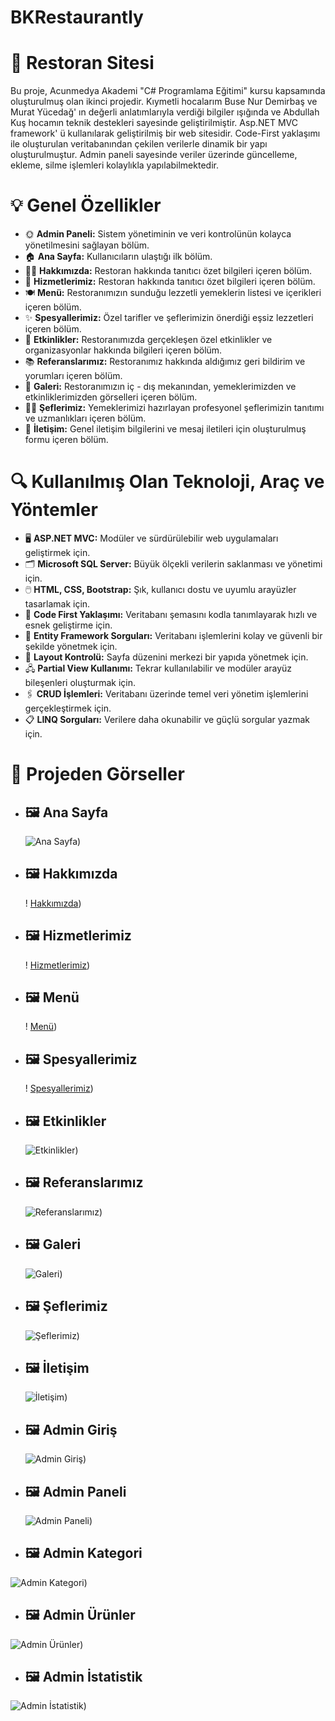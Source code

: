 # BKRestaurantly
# 🌟 Restoran Sitesi
Bu proje, Acunmedya Akademi "C# Programlama Eğitimi" kursu kapsamında oluşturulmuş olan ikinci projedir. Kıymetli hocalarım Buse Nur Demirbaş ve Murat Yücedağ' ın değerli anlatımlarıyla verdiği bilgiler ışığında ve Abdullah Kuş hocamın teknik destekleri sayesinde geliştirilmiştir. Asp.NET MVC framework' ü kullanılarak geliştirilmiş bir web sitesidir. Code-First yaklaşımı ile oluşturulan veritabanından çekilen verilerle dinamik bir yapı oluşturulmuştur. Admin paneli sayesinde veriler üzerinde güncelleme, ekleme, silme işlemleri kolaylıkla yapılabilmektedir. 

# 💡 Genel Özellikler
- 🌞 **Admin Paneli:** Sistem yönetiminin ve veri kontrolünün kolayca yönetilmesini sağlayan bölüm.
- 🏠 **Ana Sayfa:** Kullanıcıların ulaştığı ilk bölüm.
- 👩‍💻 **Hakkımızda:** Restoran hakkında tanıtıcı özet bilgileri içeren bölüm.
- 🎨 **Hizmetlerimiz:** Restoran hakkında tanıtıcı özet bilgileri içeren bölüm.
- 🍽  **Menü:** Restoranımızın sunduğu lezzetli yemeklerin listesi ve içerikleri içeren bölüm.
- ✨ **Spesyallerimiz:** Özel tarifler ve şeflerimizin önerdiği eşsiz lezzetleri içeren bölüm.
- 🎉 **Etkinlikler:** Restoranımızda gerçekleşen özel etkinlikler ve organizasyonlar hakkında bilgileri içeren bölüm.
- 📚 **Referanslarımız:** Restoranımız hakkında aldığımız geri bildirim ve yorumları içeren bölüm.
- 📸 **Galeri:** Restoranımızın iç - dış mekanından, yemeklerimizden ve etkinliklerimizden görselleri içeren bölüm.
- 👨‍🍳 **Şeflerimiz:** Yemeklerimizi hazırlayan profesyonel şeflerimizin tanıtımı ve uzmanlıkları içeren bölüm.
- 📱 **İletişim:** Genel iletişim bilgilerini ve mesaj iletileri için oluşturulmuş formu içeren bölüm.

# 🔍 Kullanılmış Olan Teknoloji, Araç ve Yöntemler
- 🖥️ **ASP.NET MVC:** Modüler ve sürdürülebilir web uygulamaları geliştirmek için.
- 🗂️ **Microsoft SQL Server:** Büyük ölçekli verilerin saklanması ve yönetimi için.
- 🖱️ **HTML, CSS, Bootstrap:** Şık, kullanıcı dostu ve uyumlu arayüzler tasarlamak için.
- 📂 **Code First Yaklaşımı:** Veritabanı şemasını kodla tanımlayarak hızlı ve esnek geliştirme için.
- 🔖 **Entity Framework Sorguları:** Veritabanı işlemlerini kolay ve güvenli bir şekilde yönetmek için.
- 📝 **Layout Kontrolü:** Sayfa düzenini merkezi bir yapıda yönetmek için.
- 🖧 **Partial View Kullanımı:** Tekrar kullanılabilir ve modüler arayüz bileşenleri oluşturmak için.
- 🖇️ **CRUD İşlemleri:** Veritabanı üzerinde temel veri yönetim işlemlerini gerçekleştirmek için.
- 📋 **LINQ Sorguları:** Verilere daha okunabilir ve güçlü sorgular yazmak için.

# 📸 Projeden Görseller
- ## 🖼️ **Ana Sayfa**  
  ![Ana Sayfa](https://github.com/Burcu03/AcunMedyaRestaurantly/blob/master/AcunMedyaRestaurantly/Template/AnaSayfa.png))

- ## 🖼️ **Hakkımızda**  
  ! [Hakkımızda](https://github.com/Burcu03/AcunMedyaRestaurantly/blob/master/AcunMedyaRestaurantly/Template/Hakk%C4%B1m%C4%B1zda.png))

- ## 🖼️ **Hizmetlerimiz**  
  ! [Hizmetlerimiz](https://github.com/Burcu03/AcunMedyaRestaurantly/blob/master/AcunMedyaRestaurantly/Template/Hizmetlerimiz.png))

- ## 🖼️ **Menü**  
  ! [Menü](https://github.com/Burcu03/AcunMedyaRestaurantly/blob/master/AcunMedyaRestaurantly/Template/Men%C3%BC.png))

- ## 🖼️ **Spesyallerimiz**  
  ! [Spesyallerimiz](https://github.com/Burcu03/AcunMedyaRestaurantly/blob/master/AcunMedyaRestaurantly/Template/Spesyallerimiz.png))

- ## 🖼️ **Etkinlikler**  
  ![Etkinlikler](https://github.com/Burcu03/AcunMedyaRestaurantly/blob/master/AcunMedyaRestaurantly/Template/Etkinlikler.png))
  
- ## 🖼️ **Referanslarımız**  
  ![Referanslarımız](https://github.com/Burcu03/AcunMedyaRestaurantly/blob/master/AcunMedyaRestaurantly/Template/Referanslar%C4%B1m%C4%B1z.png))
  
- ## 🖼️ **Galeri**  
  ![Galeri](https://github.com/Burcu03/AcunMedyaRestaurantly/blob/master/AcunMedyaRestaurantly/Template/Galeri.png))

- ## 🖼️ **Şeflerimiz**  
  ![Şeflerimiz](https://github.com/Burcu03/AcunMedyaRestaurantly/blob/master/AcunMedyaRestaurantly/Template/%C5%9Eeflerimiz.png))

- ## 🖼️ **İletişim**  
  ![İletişim](https://github.com/Burcu03/AcunMedyaRestaurantly/blob/master/AcunMedyaRestaurantly/Template/%C4%B0leti%C5%9Fim.png))

- ## 🖼️ **Admin Giriş**  
  ![Admin Giriş](https://github.com/Burcu03/AcunMedyaRestaurantly/blob/master/AcunMedyaRestaurantly/Template/AdminGiri%C5%9F.png))
  
- ## 🖼️ **Admin Paneli**  
  ![Admin Paneli](https://github.com/Burcu03/AcunMedyaRestaurantly/blob/master/AcunMedyaRestaurantly/Template/adminAnasayfa.png))
    
- ## 🖼️ **Admin Kategori**  
![Admin Kategori](https://github.com/Burcu03/AcunMedyaRestaurantly/blob/master/AcunMedyaRestaurantly/Template/AdminKategoriler.png))
  
- ## 🖼️ **Admin Ürünler**  
![Admin Ürünler](https://github.com/Burcu03/AcunMedyaRestaurantly/blob/master/AcunMedyaRestaurantly/Template/Admin%C3%9Cr%C3%BCnler.png))

- ## 🖼️ **Admin İstatistik**  
![Admin İstatistik](https://github.com/Burcu03/AcunMedyaRestaurantly/blob/master/AcunMedyaRestaurantly/Template/Admin%C4%B0statistik.png))

